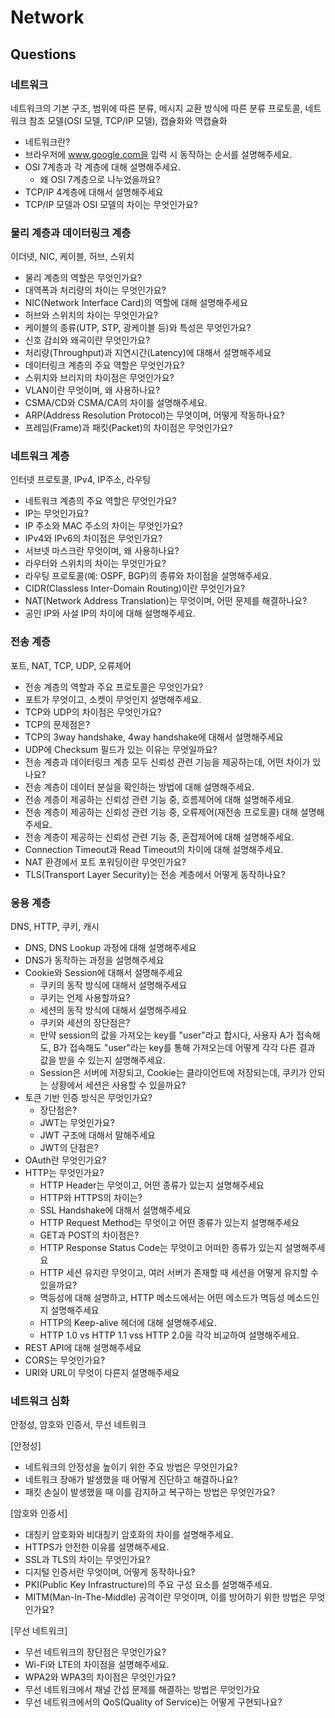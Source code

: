 # Network

## Questions

### 네트워크
네트워크의 기본 구조, 범위에 따른 분류, 메시지 교환 방식에 따른 분류
프로토콜, 네트워크 참조 모델(OSI 모델, TCP/IP 모델), 캡슐화와 역캡슐화
- 네트워크란?
- 브라우저에 www.google.com을 입력 시 동작하는 순서를 설명해주세요.
- OSI 7계층과 각 계층에 대해 설명해주세요.
  - 왜 OSI 7계층으로 나누었을까요? 
- TCP/IP 4계층에 대해서 설명해주세요
- TCP/IP 모델과 OSI 모델의 차이는 무엇인가요?
  
### 물리 계층과 데이터링크 계층
이더넷, NIC, 케이블, 허브, 스위치
- 물리 계층의 역할은 무엇인가요?
- 대역폭과 처리량의 차이는 무엇인가요?
- NIC(Network Interface Card)의 역할에 대해 설명해주세요
- 허브와 스위치의 차이는 무엇인가요?
- 케이블의 종류(UTP, STP, 광케이블 등)와 특성은 무엇인가요?
- 신호 감쇠와 왜곡이란 무엇인가요?
- 처리량(Throughput)과 지연시간(Latency)에 대해서 설명해주세요
- 데이터링크 계층의 주요 역할은 무엇인가요?
- 스위치와 브리지의 차이점은 무엇인가요?
- VLAN이란 무엇이며, 왜 사용하나요?
- CSMA/CD와 CSMA/CA의 차이를 설명해주세요.
- ARP(Address Resolution Protocol)는 무엇이며, 어떻게 작동하나요?
- 프레임(Frame)과 패킷(Packet)의 차이점은 무엇인가요?

### 네트워크 계층
인터넷 프로토콜, IPv4, IP주소, 라우팅
- 네트워크 계층의 주요 역할은 무엇인가요?
- IP는 무엇인가요?
- IP 주소와 MAC 주소의 차이는 무엇인가요?
- IPv4와 IPv6의 차이점은 무엇인가요?
- 서브넷 마스크란 무엇이며, 왜 사용하나요?
- 라우터와 스위치의 차이는 무엇인가요?
- 라우팅 프로토콜(예: OSPF, BGP)의 종류와 차이점을 설명해주세요.
- CIDR(Classless Inter-Domain Routing)이란 무엇인가요?
- NAT(Network Address Translation)는 무엇이며, 어떤 문제를 해결하나요?
- 공인 IP와 사설 IP의 차이에 대해 설명해주세요.

### 전송 계층
포트, NAT, TCP, UDP, 오류제어
- 전송 계층의 역할과 주요 프로토콜은 무엇인가요?
- 포트가 무엇이고, 소켓이 무엇인지 설명해주세요.
- TCP와 UDP의 차이점은 무엇인가요?
- TCP의 문제점은?
- TCP의 3way handshake, 4way handshake에 대해서 설명해주세요
- UDP에 Checksum 필드가 있는 이유는 무엇일까요?
- 전송 계층과 데이터링크 계층 모두 신뢰성 관련 기능을 제공하는데, 어떤 차이가 있나요?
- 전송 계층이 데이터 분실을 확인하는 방법에 대해 설명해주세요.
- 전송 계층이 제공하는 신뢰성 관련 기능 중, 흐름제어에 대해 설명해주세요.
- 전송 계층이 제공하는 신뢰성 관련 기능 중, 오류제어(재전송 프로토콜) 대해 설명해주세요.
- 전송 계층이 제공하는 신뢰성 관련 기능 중, 혼잡제어에 대해 설명해주세요.
- Connection Timeout과 Read Timeout의 차이에 대해 설명해주세요.
- NAT 환경에서 포트 포워딩이란 무엇인가요?
- TLS(Transport Layer Security)는 전송 계층에서 어떻게 동작하나요?

### 응용 계층
DNS, HTTP, 쿠키, 캐시
- DNS, DNS Lookup 과정에 대해 설명해주세요
- DNS가 동작하는 과정을 설명해주세요
- Cookie와 Session에 대해서 설명해주세요
  - 쿠키의 동작 방식에 대해서 설명해주세요
  - 쿠키는 언제 사용할까요?
  - 세션의 동작 방식에 대해서 설명해주세요
  - 쿠키와 세션의 장단점은?
  - 만약 session의 값을 가져오는 key를 "user"라고 합시다, 사용자 A가 접속해도, B가 접속해도 "user"라는 key를 통해 가져오는데 어떻게 각각 다른 결과 값을 받을 수 있는지 설명해주세요.
  - Session은 서버에 저장되고, Cookie는 클라이언트에 저장되는데, 쿠키가 안되는 상황에서 세션은 사용할 수 있을까요?
- 토큰 기반 인증 방식은 무엇인가요?
  - 장단점은?
  - JWT는 무엇인가요?
  - JWT 구조에 대해서 말해주세요
  - JWT의 단점은?
- OAuth란 무엇인가요?
- HTTP는 무엇인가요?
  - HTTP Header는 무엇이고, 어떤 종류가 있는지 설명해주세요
  - HTTP와 HTTPS의 차이는?
  - SSL Handshake에 대해서 설명해주세요
  - HTTP Request Method는 무엇이고 어떤 종류가 있는지 설명해주세요
  - GET과 POST의 차이점은?
  - HTTP Response Status Code는 무엇이고 어떠한 종류가 있는지 설명해주세요
  - HTTP 세션 유지란 무엇이고, 여러 서버가 존재할 때 세션을 어떻게 유지할 수 있을까요?
  - 멱등성에 대해 설명하고, HTTP 메소드에서는 어떤 메소드가 멱등성 메소드인지 설명해주세요
  - HTTP의 Keep-alive 헤더에 대해 설명해주세요.
  - HTTP 1.0 vs HTTP 1.1 vss HTTP 2.0을 각각 비교하여 설명해주세요.
- REST API에 대해 설명해주세요
- CORS는 무엇인가요?
- URI와 URL이 무엇이 다른지 설명해주세요

### 네트워크 심화
안정성, 암호와 인증서, 무선 네트워크

[안정성]
- 네트워크의 안정성을 높이기 위한 주요 방법은 무엇인가요?
- 네트워크 장애가 발생했을 때 어떻게 진단하고 해결하나요?
- 패킷 손실이 발생했을 때 이를 감지하고 복구하는 방법은 무엇인가요?

[암호와 인증서]
- 대칭키 암호화와 비대칭키 암호화의 차이를 설명해주세요.
- HTTPS가 안전한 이유를 설명해주세요.
- SSL과 TLS의 차이는 무엇인가요?
- 디지털 인증서란 무엇이며, 어떻게 동작하나요?
- PKI(Public Key Infrastructure)의 주요 구성 요소를 설명해주세요.
- MITM(Man-In-The-Middle) 공격이란 무엇이며, 이를 방어하기 위한 방법은 무엇인가요?

[무선 네트워크]
- 무선 네트워크의 장단점은 무엇인가요?
- Wi-Fi와 LTE의 차이점을 설명해주세요.
- WPA2와 WPA3의 차이점은 무엇인가요?
- 무선 네트워크에서 채널 간섭 문제를 해결하는 방법은 무엇인가요
- 무선 네트워크에서의 QoS(Quality of Service)는 어떻게 구현되나요?